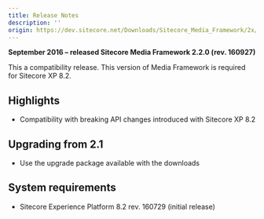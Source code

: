 ```yaml
---
title: Release Notes
description: ''
origin: https://dev.sitecore.net/Downloads/Sitecore_Media_Framework/2x/Sitecore_Media_Framework_22/Release_Notes
---
```


**September 2016 – released Sitecore Media Framework 2.2.0 (rev. 160927)**

This a compatibility release. This version of Media Framework is required for Sitecore XP 8.2.

## Highlights

-   Compatibility with breaking API changes introduced with Sitecore XP 8.2

## Upgrading from 2.1

-   Use the upgrade package available with the downloads

## System requirements

-   Sitecore Experience Platform 8.2 rev. 160729 (initial release)